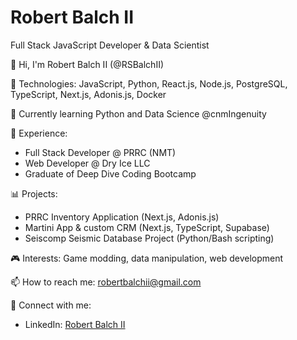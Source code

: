 # Robert Balch II

Full Stack JavaScript Developer & Data Scientist

👋 Hi, I'm Robert Balch II (@RSBalchII)

🔧 Technologies: JavaScript, Python, React.js, Node.js, PostgreSQL, TypeScript, Next.js, Adonis.js, Docker

🌱 Currently learning Python and Data Science @cnmIngenuity

💼 Experience:
- Full Stack Developer @ PRRC (NMT)
- Web Developer @ Dry Ice LLC
- Graduate of Deep Dive Coding Bootcamp

📊 Projects:
- PRRC Inventory Application (Next.js, Adonis.js)
- Martini App & custom CRM (Next.js, TypeScript, Supabase)
- Seiscomp Seismic Database Project (Python/Bash scripting)

🎮 Interests: Game modding, data manipulation, web development

📫 How to reach me: robertbalchii@gmail.com


🔗 Connect with me:
- LinkedIn: [Robert Balch II](https://www.linkedin.com/in/robert-balch-ii/)

